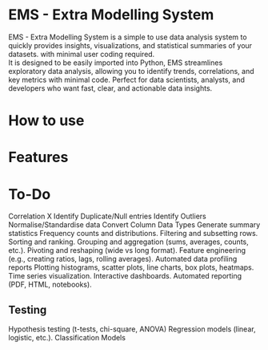 # EMS - Extra Modelling System
EMS - Extra Modelling System is a simple to use data analysis system to quickly provides insights, visualizations, and statistical summaries of your datasets. with minimal user coding required. <br>
It is designed to be easily imported into Python, EMS streamlines exploratory data analysis, allowing you to identify trends, correlations, and key metrics with minimal code. Perfect for data scientists, analysts, and developers who want fast, clear, and actionable data insights.
# How to use

# Features

# To-Do
Correlation X
Identify Duplicate/Null entries
Identify Outliers
Normalise/Standardise data
Convert Column Data Types
Generate summary statistics
Frequency counts and distributions.
Filtering and subsetting rows.
Sorting and ranking.
Grouping and aggregation (sums, averages, counts, etc.).
Pivoting and reshaping (wide vs long format).
Feature engineering (e.g., creating ratios, lags, rolling averages).
Automated data profiling reports
Plotting histograms, scatter plots, line charts, box plots, heatmaps.
Time series visualization.
Interactive dashboards.
Automated reporting (PDF, HTML, notebooks).
## Testing 
Hypothesis testing (t-tests, chi-square, ANOVA)
Regression models (linear, logistic, etc.).
Classification Models
